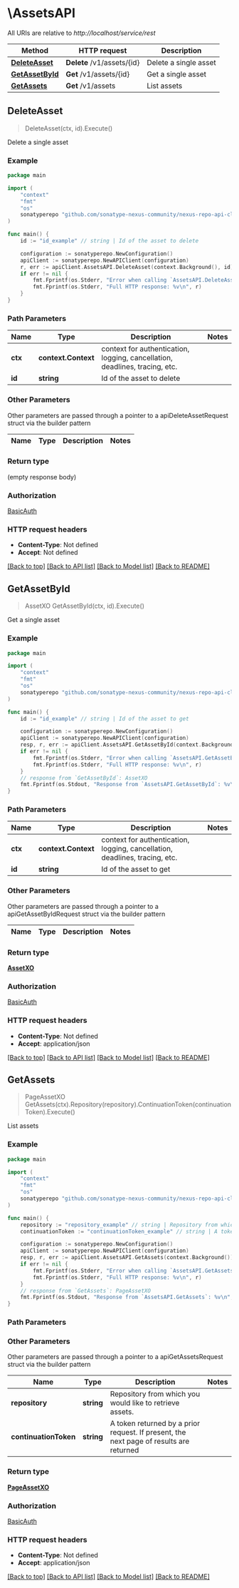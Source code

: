 # \AssetsAPI

All URIs are relative to *http://localhost/service/rest*

Method | HTTP request | Description
------------- | ------------- | -------------
[**DeleteAsset**](AssetsAPI.md#DeleteAsset) | **Delete** /v1/assets/{id} | Delete a single asset
[**GetAssetById**](AssetsAPI.md#GetAssetById) | **Get** /v1/assets/{id} | Get a single asset
[**GetAssets**](AssetsAPI.md#GetAssets) | **Get** /v1/assets | List assets



## DeleteAsset

> DeleteAsset(ctx, id).Execute()

Delete a single asset

### Example

```go
package main

import (
	"context"
	"fmt"
	"os"
	sonatyperepo "github.com/sonatype-nexus-community/nexus-repo-api-client-go"
)

func main() {
	id := "id_example" // string | Id of the asset to delete

	configuration := sonatyperepo.NewConfiguration()
	apiClient := sonatyperepo.NewAPIClient(configuration)
	r, err := apiClient.AssetsAPI.DeleteAsset(context.Background(), id).Execute()
	if err != nil {
		fmt.Fprintf(os.Stderr, "Error when calling `AssetsAPI.DeleteAsset``: %v\n", err)
		fmt.Fprintf(os.Stderr, "Full HTTP response: %v\n", r)
	}
}
```

### Path Parameters


Name | Type | Description  | Notes
------------- | ------------- | ------------- | -------------
**ctx** | **context.Context** | context for authentication, logging, cancellation, deadlines, tracing, etc.
**id** | **string** | Id of the asset to delete | 

### Other Parameters

Other parameters are passed through a pointer to a apiDeleteAssetRequest struct via the builder pattern


Name | Type | Description  | Notes
------------- | ------------- | ------------- | -------------


### Return type

 (empty response body)

### Authorization

[BasicAuth](../README.md#BasicAuth)

### HTTP request headers

- **Content-Type**: Not defined
- **Accept**: Not defined

[[Back to top]](#) [[Back to API list]](../README.md#documentation-for-api-endpoints)
[[Back to Model list]](../README.md#documentation-for-models)
[[Back to README]](../README.md)


## GetAssetById

> AssetXO GetAssetById(ctx, id).Execute()

Get a single asset

### Example

```go
package main

import (
	"context"
	"fmt"
	"os"
	sonatyperepo "github.com/sonatype-nexus-community/nexus-repo-api-client-go"
)

func main() {
	id := "id_example" // string | Id of the asset to get

	configuration := sonatyperepo.NewConfiguration()
	apiClient := sonatyperepo.NewAPIClient(configuration)
	resp, r, err := apiClient.AssetsAPI.GetAssetById(context.Background(), id).Execute()
	if err != nil {
		fmt.Fprintf(os.Stderr, "Error when calling `AssetsAPI.GetAssetById``: %v\n", err)
		fmt.Fprintf(os.Stderr, "Full HTTP response: %v\n", r)
	}
	// response from `GetAssetById`: AssetXO
	fmt.Fprintf(os.Stdout, "Response from `AssetsAPI.GetAssetById`: %v\n", resp)
}
```

### Path Parameters


Name | Type | Description  | Notes
------------- | ------------- | ------------- | -------------
**ctx** | **context.Context** | context for authentication, logging, cancellation, deadlines, tracing, etc.
**id** | **string** | Id of the asset to get | 

### Other Parameters

Other parameters are passed through a pointer to a apiGetAssetByIdRequest struct via the builder pattern


Name | Type | Description  | Notes
------------- | ------------- | ------------- | -------------


### Return type

[**AssetXO**](AssetXO.md)

### Authorization

[BasicAuth](../README.md#BasicAuth)

### HTTP request headers

- **Content-Type**: Not defined
- **Accept**: application/json

[[Back to top]](#) [[Back to API list]](../README.md#documentation-for-api-endpoints)
[[Back to Model list]](../README.md#documentation-for-models)
[[Back to README]](../README.md)


## GetAssets

> PageAssetXO GetAssets(ctx).Repository(repository).ContinuationToken(continuationToken).Execute()

List assets

### Example

```go
package main

import (
	"context"
	"fmt"
	"os"
	sonatyperepo "github.com/sonatype-nexus-community/nexus-repo-api-client-go"
)

func main() {
	repository := "repository_example" // string | Repository from which you would like to retrieve assets.
	continuationToken := "continuationToken_example" // string | A token returned by a prior request. If present, the next page of results are returned (optional)

	configuration := sonatyperepo.NewConfiguration()
	apiClient := sonatyperepo.NewAPIClient(configuration)
	resp, r, err := apiClient.AssetsAPI.GetAssets(context.Background()).Repository(repository).ContinuationToken(continuationToken).Execute()
	if err != nil {
		fmt.Fprintf(os.Stderr, "Error when calling `AssetsAPI.GetAssets``: %v\n", err)
		fmt.Fprintf(os.Stderr, "Full HTTP response: %v\n", r)
	}
	// response from `GetAssets`: PageAssetXO
	fmt.Fprintf(os.Stdout, "Response from `AssetsAPI.GetAssets`: %v\n", resp)
}
```

### Path Parameters



### Other Parameters

Other parameters are passed through a pointer to a apiGetAssetsRequest struct via the builder pattern


Name | Type | Description  | Notes
------------- | ------------- | ------------- | -------------
 **repository** | **string** | Repository from which you would like to retrieve assets. | 
 **continuationToken** | **string** | A token returned by a prior request. If present, the next page of results are returned | 

### Return type

[**PageAssetXO**](PageAssetXO.md)

### Authorization

[BasicAuth](../README.md#BasicAuth)

### HTTP request headers

- **Content-Type**: Not defined
- **Accept**: application/json

[[Back to top]](#) [[Back to API list]](../README.md#documentation-for-api-endpoints)
[[Back to Model list]](../README.md#documentation-for-models)
[[Back to README]](../README.md)

